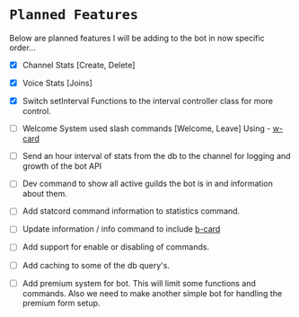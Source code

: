 # `Planned Features`

Below are planned features I will be adding to the bot in now specific order...

- [x] Channel Stats \[Create, Delete]

- [x] Voice Stats \[Joins]

- [x] Switch setInterval Functions to the interval controller class for more control.

- [ ] Welcome System used slash commands \[Welcome, Leave] Using - [w-card](https://github.com/AKORA-Studios/DiscordWelcomeCard)

- [ ] Send an hour interval of stats from the db to the channel for logging and growth of the bot API

- [ ] Dev command to show all active guilds the bot is in and information about them.

- [ ] Add statcord command information to statistics command.

- [ ] Update information / info command to include [b-card](https://github.com/discord-card/bot)

- [ ] Add support for enable or disabling of commands.

- [ ] Add caching to some of the db query's.

- [ ] Add premium system for bot. This will limit some functions and commands. Also we need to make another simple bot for handling the premium form setup.